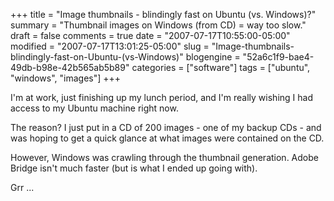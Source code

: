 +++
title = "Image thumbnails - blindingly fast on Ubuntu (vs. Windows)?"
summary = "Thumbnail images on Windows (from CD) = way too slow."
draft = false
comments = true
date = "2007-07-17T10:55:00-05:00"
modified = "2007-07-17T13:01:25-05:00"
slug = "Image-thumbnails-blindingly-fast-on-Ubuntu-(vs-Windows)"
blogengine = "52a6c1f9-bae4-49db-b98e-42b565ab5b89"
categories = ["software"]
tags = ["ubuntu", "windows", "images"]
+++

<p>
I&#39;m at work, just finishing up my lunch period, and I&#39;m really wishing I had access to my Ubuntu machine right now.
</p>
<p>
The reason? I just put in a CD of 200 images - one of my backup CDs - and was hoping to get a quick glance at what images were contained on the CD.
</p>
<p>
However, Windows was crawling through the thumbnail generation. Adobe Bridge isn&#39;t much faster (but is what I ended up going with).
</p>
<p>
Grr ... 
</p>

